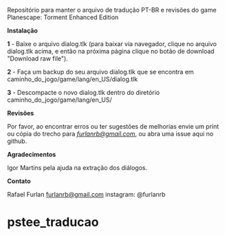 Repositório para manter o arquivo de tradução PT-BR e revisões do game Planescape: Torment Enhanced Edition



**Instalação**


**1** - Baixe o arquivo dialog.tlk (para baixar via navegador, clique no arquivo dialog.tlk acima, e então na próxima página clique no botão de download "Download raw file"). 

**2** - Faça um backup do seu arquivo dialog.tlk que se encontra em caminho_do_jogo/game/lang/en_US/dialog.tlk

**3** - Descompacte o novo dialog.tlk dentro do diretório caminho_do_jogo/game/lang/en_US/




**Revisões**

Por favor, ao encontrar erros ou ter sugestões de melhorias envie um print ou cópia do trecho para *furlanrb@gmail.com*, ou abra uma issue aqui no github.




**Agradecimentos**

Igor Martins pela ajuda na extração dos diálogos.




**Contato**

Rafael Furlan
furlanrb@gmail.com
instagram: @furlanrb


# pstee_traducao
